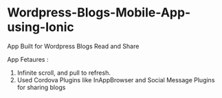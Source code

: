 # Wordpress-Blogs-Mobile-App-using-Ionic
App Built for Wordpress Blogs Read and Share

App Fetaures : 
1. Infinite scroll, and pull to refresh.
2. Used Cordova Plugins like InAppBrowser and Social Message Plugins for sharing blogs
